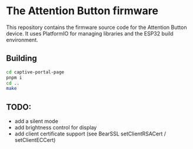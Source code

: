 # The Attention Button firmware

This repository contains the firmware source code for the Attention Button
device. It uses PlatformIO for managing libraries and the ESP32 build
environment.

## Building

```sh
cd captive-portal-page
pnpm i
cd ..
make
```

## TODO:

- add a silent mode
- add brightness control for display
- add client certificate support (see BearSSL setClientRSACert /
  setClientECCert)
